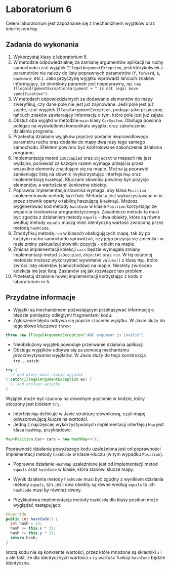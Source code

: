 # Laboratorium 6

Celem laboratorium jest zapoznanie się z mechanizmem wyjątków oraz interfejsem `Map`.

## Zadania do wykonania

1. Wykorzystaj klasy z laboratorium 5.
2. W metodzie odpowiedzialnej za zamianę argumentów aplikacji na ruchy samochodu rzuć wyjątek `IllegalArgumentException`,
  jeśli którykolwiek z parametrów nie należy do listy poprawnych parametrów (`f`, `forward`, `b`, `backward`, etc.).
  Jako przyczynę wyjątku wprowadź łańcuch znaków informujący, że określony parametr jest niepoprawny, np.
  `new IllegalArgumentException(argument + " is not legal move specification")`.
3. W metodach odpowiedzialnych za dodawanie elementów do mapy zweryfikuj, czy dane pole nie jest już zajmowane.
  Jeśli pole jest już zajęte, rzuć wyjątek `IllegalArgumentException`, podając jako przyczynę łańcuch znaków zawierający
  informację o tym, które pole jest już zajęte.
4. Obsłuż oba wyjątki w metodzie `main` klasy `CarSystem`. Obsługa powinna polegać na wyświetleniu komunikatu wyjątku
   oraz zakończeniu działania programu.
4. Przetestuj działanie wyjątków poprzez podanie nieprawidłowego parametru ruchu oraz dodanie do mapy dwa razy tego
   samego samochodu. Efektem powinno być kontrolowane zakończenie działania programu.
5. Implementacja metod `isOccupied` oraz `objectAt` w mapach nie jest wydajna, ponieważ za każdym razem wymaga przejścia
   przez wszystkie elementy znajdujące się na mapie. Można ją poprawić zamieniając listę na słownik (wykorzystując 
   interfejs `Map` oraz implementację `HashMap`).
   Kluczami słownika powinny być pozycje elementów, a wartościami konkretne obiekty.
6. Poprawna implementacja słownika wymaga, aby klasa `Position` implementowała metodę `hashCode`. Metoda ta jest
   wykorzystywana m.in. przez słownik oparty o tablicę haszującą (`HashMap`). Możesz wygenerować kod metody `hashCode` w
   klasie `Position` korzystając ze
   wsparcia środowiska programistycznego. Zasadniczo metoda ta musi być zgodna z działaniem metody `equals` - dwa
   obiekty, które są równe według metody `equals` muszą mieć identyczną wartość zwracaną przez metodę `hashCode`.
7. Zmodyfikuj metodę `run` w klasach obsługujących mapę, tak by po każdym ruchu samochodu sprawdzać, czy jego pozycja
   się zmieniła i w razie zminy zaktualizuj słownik: pozycja - obiekt na mapie.
8. Zmiana implementacji kolekcji `cars` będzie wymagała zmiany implementacji metod `isOccupied`, `objectAt` oraz `run`.
   W tej ostatniej metodzie możesz wykorzystać wywołanie `values()` z klasy `Map`, które zwróci listę obiektów
   (samochodów) na mapie. Niestety zwrócona kolekcja nie jest listą. Zastanów się jak rozwiązać ten problem.
9. Przetestuj działanie nowej implementacji korzystając z kodu z laboratorium nr 5.


## Przydatne informacje

* Wyjątki są mechanizmem pozwalającym przekazywać informację o błędzie pomiędzy odległymi fragmentami kodu.
* Zgłoszenie błędu odbywa się poprze *rzucenie wyjątku*. W Javie służy do tego słowo kluczowe `throw`:

```java
throw new IllegalArgumentException("ABC argument is invalid")
```
* Nieobsłużony wyjątek powoduje przerwanie działania aplikacji.
* Obsługa wyjątków odbywa się za pomocą mechanizmu *przechwytywania wyjątków*. W Javie służy do tego konstrukcja
  `try...catch`:

```java
try {
  // kod który może rzucić wyjątek
} catch(IllegalArgumentException ex) {
  // kod obsługi wyjątku
}
```
Wyjątek może być rzucony na dowolnym poziomie w kodzie, który otoczony jest blokiem `try`.

* Interfejs `Map` definiuje w Javie strukturę słownikową, czyli mapę odwzorowującą *klucze* na *wartości*.
* Jedną z najczęściej wykorzystywanych implementacji interfejsu `Map` jest klasa `HashMap`, przykładowo:

```java
Map<Position,Car> cars = new HashMap<>();
```
Poprawność działania powyższego kodu uzależniona jest od poprawności implementacji metody `hashCode` w klasie-kluczu (w
tym wypadku `Position`).

* Poprawne działanie `HashMap` uzależnione jest od implementacji metod `equals` oraz `hashCode` w klasie, która stanowi
  klucze mapy.

* Wynik działania metody `hashCode` musi być zgodny z wynikiem działania metody `equals`, tzn. jeśli dwa obiekty są
  równe według `equals` to ich `hashCode` musi by również równy.

* Przykładowa implementacja metody `hashCode` dla klasy position może wyglądać następująco:

```java
@Override
public int hashCode() {
  int hash = 13;
  hash += this.x * 31;
  hash += this.y * 17;
  return hash;
}
```

Istotą kodu nie są konkrente wartości, przez które mnożone są składniki `x` i `y` ale fakt, że dla identycznych wartości
`x` i `y` wartość funkcji `hashCode` będzie identyczna.
